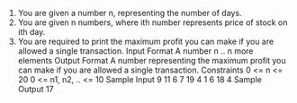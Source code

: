 1. You are given a number n, representing the number of days.
2. You are given n numbers, where ith number represents price of stock on ith day.
3. You are required to print the maximum profit you can make if you are allowed a single transaction.
   Input Format
   A number n
   .. n more elements
   Output Format
   A number representing the maximum profit you can make if you are allowed a single transaction.
   Constraints
   0 <= n <= 20
   0 <= n1, n2, .. <= 10
   Sample Input
   9
   11
   6
   7
   19
   4
   1
   6
   18
   4
   Sample Output
   17
